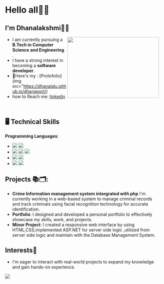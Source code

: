 # Hello all👋🏻
## I'm Dhanalakshmi👋😊
<img align="right" width="300" height="200" src="https://github.com/user-attachments/assets/cc8b06a1-7e00-46d6-9e36-9283d053b3e8">

- I am currently pursuing a **B.Tech in Computer Science and Engineering** . 
- I have a strong interest in becoming a **software developer**.
- 📔Here's my : [Protofolio](img src="https://dhanalalu.github.io/dhanaport/)
- how to Reach me:
[linkedin](https://www.linkedin.com/in/dhanalakshmi1903?utm_source=share&utm_campaign=share_via&utm_content=profile&utm_medium=android_app/)
<br>

## 🖥️ Technical Skills
**Programming Languages**:
- <img src="https://img.shields.io/badge/HTML5-E34F26?style=for-the-badge&logo=html5&logoColor=white"> <img src="https://img.shields.io/badge/CSS3-1572B6?style=for-the-badge&logo=css3&logoColor=white">
 - <img src="https://img.shields.io/badge/C-00599C?style=for-the-badge&logo=c&logoColor=white"> <img src="https://img.shields.io/badge/C%2B%2B-00599C?style=for-the-badge&logo=c%2B%2B&logoColor=white"> <img src="https://img.shields.io/badge/Microsoft_Office-D83B01?style=for-the-badge&logo=microsoft-office&logoColor=white">
  - <img src="https://img.shields.io/badge/Java-ED8B00?style=for-the-badge&logo=openjdk&logoColor=white"> <img src="https://img.shields.io/badge/Python-14354C?style=for-the-badge&logo=python&logoColor=white">
  - <img src="https://img.shields.io/badge/Wix-000?style=for-the-badge&logo=wix&logoColor=white"> <img src="https://img.shields.io/badge/Microsoft_PowerPoint-B7472A?style=for-the-badge&logo=microsoft-powerpoint&logoColor=white">

## Projects 📚🗂️:
- **Crime Information management system intergrated with php**
            I'm currently working in a web-based system to manage criminal records and track criminals using facial recognition technology for accurate identification. 
- **Portfolio**:
             I designed and developed a personal portfolio to effectively showcase my skills, work, and projects.
- **Minor Project**: 
           I created a responsive web interface by using HTML,CSS,implemented ASP.NET for server side logic ,utilized from server side logic and maintain with the Database Management System.
## Interests🚀
- I'm eager to interact with real-world projects to expand my knowledge and gain hands-on experience.
  <br>
 <img src="https://github-readme-activity-graph.vercel.app/graph?username=dhanalalu&bg_color=322f31&color=1a7ebc&line=24a6c6&point=ffffff&area=true&hide_border=true)](https://github.com/ashutosh00710/github-readme-activity-graph">

